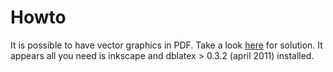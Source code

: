 # Howto #

It is possible to have vector graphics in PDF. Take a look [here](http://groups.google.com/group/asciidoc/msg/d28a5683d88eb108) for solution. It appears all you need is inkscape and dblatex > 0.3.2 (april 2011) installed.